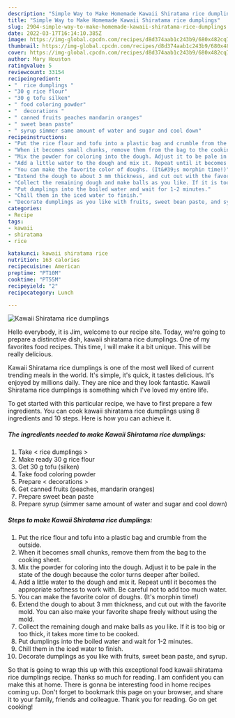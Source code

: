 ```yaml
---
description: "Simple Way to Make Homemade Kawaii Shiratama rice dumplings"
title: "Simple Way to Make Homemade Kawaii Shiratama rice dumplings"
slug: 2904-simple-way-to-make-homemade-kawaii-shiratama-rice-dumplings
date: 2022-03-17T16:14:10.385Z
image: https://img-global.cpcdn.com/recipes/d8d374aab1c243b9/680x482cq70/kawaii-shiratama-rice-dumplings-recipe-main-photo.jpg
thumbnail: https://img-global.cpcdn.com/recipes/d8d374aab1c243b9/680x482cq70/kawaii-shiratama-rice-dumplings-recipe-main-photo.jpg
cover: https://img-global.cpcdn.com/recipes/d8d374aab1c243b9/680x482cq70/kawaii-shiratama-rice-dumplings-recipe-main-photo.jpg
author: Mary Houston
ratingvalue: 5
reviewcount: 33154
recipeingredient:
- "  rice dumplings "
- "30 g rice flour"
- "30 g tofu silken"
- " food coloring powder"
- "  decorations "
- " canned fruits peaches mandarin oranges"
- " sweet bean paste"
- " syrup simmer same amount of water and sugar and cool down"
recipeinstructions:
- "Put the rice flour and tofu into a plastic bag and crumble from the outside."
- "When it becomes small chunks, remove them from the bag to the cooking sheet."
- "Mix the powder for coloring into the dough. Adjust it to be pale in the state of the dough because the color turns deeper after boiled."
- "Add a little water to the dough and mix it. Repeat until it becomes the appropriate softness to work with. Be careful not to add too much water."
- "You can make the favorite color of doughs. (It&#39;s morphin time!)"
- "Extend the dough to about 3 mm thickness, and cut out with the favorite mold. You can also make your favorite shape freely without using the mold."
- "Collect the remaining dough and make balls as you like. If it is too big or too thick, it takes more time to be cooked."
- "Put dumplings into the boiled water and wait for 1-2 minutes."
- "Chill them in the iced water to finish."
- "Decorate dumplings as you like with fruits, sweet bean paste, and syrup."
categories:
- Recipe
tags:
- kawaii
- shiratama
- rice

katakunci: kawaii shiratama rice 
nutrition: 163 calories
recipecuisine: American
preptime: "PT10M"
cooktime: "PT55M"
recipeyield: "2"
recipecategory: Lunch

---
```



![Kawaii Shiratama rice dumplings](https://img-global.cpcdn.com/recipes/d8d374aab1c243b9/680x482cq70/kawaii-shiratama-rice-dumplings-recipe-main-photo.jpg)

Hello everybody, it is Jim, welcome to our recipe site. Today, we're going to prepare a distinctive dish, kawaii shiratama rice dumplings. One of my favorites food recipes. This time, I will make it a bit unique. This will be really delicious.

Kawaii Shiratama rice dumplings is one of the most well liked of current trending meals in the world. It's simple, it's quick, it tastes delicious. It's enjoyed by millions daily. They are nice and they look fantastic. Kawaii Shiratama rice dumplings is something which I've loved my entire life.




To get started with this particular recipe, we have to first prepare a few ingredients. You can cook kawaii shiratama rice dumplings using 8 ingredients and 10 steps. Here is how you can achieve it.

<!--inarticleads1-->

##### The ingredients needed to make Kawaii Shiratama rice dumplings:

1. Take  &lt; rice dumplings &gt;
1. Make ready 30 g rice flour
1. Get 30 g tofu (silken)
1. Take  food coloring powder
1. Prepare  &lt; decorations &gt;
1. Get  canned fruits (peaches, mandarin oranges)
1. Prepare  sweet bean paste
1. Prepare  syrup (simmer same amount of water and sugar and cool down)




<!--inarticleads2-->

##### Steps to make Kawaii Shiratama rice dumplings:

1. Put the rice flour and tofu into a plastic bag and crumble from the outside.
1. When it becomes small chunks, remove them from the bag to the cooking sheet.
1. Mix the powder for coloring into the dough. Adjust it to be pale in the state of the dough because the color turns deeper after boiled.
1. Add a little water to the dough and mix it. Repeat until it becomes the appropriate softness to work with. Be careful not to add too much water.
1. You can make the favorite color of doughs. (It&#39;s morphin time!)
1. Extend the dough to about 3 mm thickness, and cut out with the favorite mold. You can also make your favorite shape freely without using the mold.
1. Collect the remaining dough and make balls as you like. If it is too big or too thick, it takes more time to be cooked.
1. Put dumplings into the boiled water and wait for 1-2 minutes.
1. Chill them in the iced water to finish.
1. Decorate dumplings as you like with fruits, sweet bean paste, and syrup.




So that is going to wrap this up with this exceptional food kawaii shiratama rice dumplings recipe. Thanks so much for reading. I am confident you can make this at home. There is gonna be interesting food in home recipes coming up. Don't forget to bookmark this page on your browser, and share it to your family, friends and colleague. Thank you for reading. Go on get cooking!
